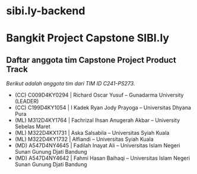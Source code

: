 # sibi.ly-backend
Bangkit Project Capstone SIBI.ly
==
Daftar anggota tim Capstone Project Product Track
--
*Berikut adalah anggota tim dari TIM ID C241-PS273.*
- (CC) C009D4KY0294 | Richard Oscar Yusuf – Gunadarma University (LEADER)
- (CC) C199D4KY1054 | I Kadek Ryan Jody Prayoga – Universitas Dhyana Pura
- (ML) M312D4KY1764 | Fachrizal Ihsan Anugerah Akbar – University Sebelas Maret
- (ML) M322D4KX1731 | Aska Salsabila – Universitas Syiah Kuala 
- (ML) M322D4KY1732 | Alfiandi – Universitas Syiah Kuala  
- (MD) A547D4NY4645 | Fadilah Inayat Ali – Universitas Islam Negeri Sunan Gunung Djati Bandung 
- (MD) A547D4NY4642 | Fahmi Hasan Baihaqi – Universitas Islam Negeri Sunan Gunung Djati Bandung 
